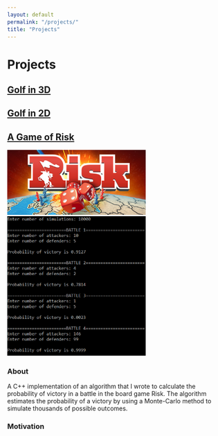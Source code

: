 ```yaml
---
layout: default
permalink: "/projects/"
title: "Projects"
---
```


Projects
========

<a href="https://azhb.github.io/projects/3DGolf"> Golf in 3D </a>
--------

<a href="https://azhb.github.io/projects/2DGolf"> Golf in 2D </a>
--------

<a href="https://azhb.github.io/projects/risk"> A Game of Risk </a>
--------

<img src="websiteRisk.jpg" alt="Risk" width="320">

<img src="websiteRiskC++.png" alt="Risk" width="320">

### About
A C++ implementation of an algorithm that I wrote to calculate the probability of victory in a battle in the board game Risk. The algorithm estimates the probability of a victory by using a Monte-Carlo method to simulate thousands of possible outcomes.

### Motivation
